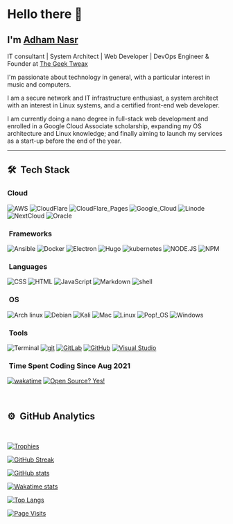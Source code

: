 # Hello there 👋

## I'm [Adham Nasr](https://adhamnasr.dev)

IT consultant | System Architect | Web Developer | DevOps Engineer & Founder at [The Geek Tweax](https://www.thegeektweax.com)

I'm passionate about technology in general, with a particular interest in music and computers.

I am a secure network and IT infrastructure enthusiast, a system architect with an interest in Linux systems, and a certified front-end web developer.

I am currently doing a nano degree in full-stack web development and enrolled in a Google Cloud Associate scholarship, expanding my OS architecture and Linux knowledge; and finally aiming to launch my services as a start-up before the end of the year.

---

## 🛠 &nbsp;Tech Stack

### Cloud

![AWS](https://img.shields.io/badge/Amazon_AWS-FF9900?style=for-the-badge&logo=amazonaws&logoColor=white)
![CloudFlare](https://img.shields.io/badge/Cloudflare-F38020?style=for-the-badge&logo=Cloudflare&logoColor=white)
![CloudFlare_Pages](https://img.shields.io/badge/Cloudflare%20Pages-F38020?style=for-the-badge&logo=Cloudflare%20Pages&logoColor=white)
![Google_Cloud](https://img.shields.io/badge/Google_Cloud-4285F4?style=for-the-badge&logo=google-cloud&logoColor=white)
![Linode](https://img.shields.io/badge/Linode-00A95C?style=for-the-badge&logo=Linode&logoColor=white)
![NextCloud](https://img.shields.io/badge/Nextcloud-0082C9?style=for-the-badge&logo=Nextcloud&logoColor=white)
![Oracle](https://img.shields.io/badge/Oracle-F80000?style=for-the-badge&logo=oracle&logoColor=black)

### &nbsp;Frameworks

![Ansible](https://img.shields.io/badge/Ansible-000000?style=for-the-badge&logo=ansible&logoColor=white)
![Docker](https://img.shields.io/badge/Docker-2CA5E0?style=for-the-badge&logo=docker&logoColor=white)
![Electron](https://img.shields.io/badge/Electron-2B2E3A?style=for-the-badge&logo=electron&logoColor=9FEAF9)
![Hugo](https://img.shields.io/badge/Hugo-FF4088?style=for-the-badge&logo=hugo&logoColor=white)
![kubernetes](https://img.shields.io/badge/kubernetes-326ce5.svg?&style=for-the-badge&logo=kubernetes&logoColor=white)
![NODE.JS](https://img.shields.io/badge/Node.js-339933?style=for-the-badge&logo=nodedotjs&logoColor=white)
![NPM](https://img.shields.io/badge/npm-CB3837?style=for-the-badge&logo=npm&logoColor=white)

### &nbsp;Languages

![CSS](https://img.shields.io/badge/CSS3-1572B6?style=for-the-badge&logo=css3&logoColor=white)
![HTML](https://img.shields.io/badge/HTML5-E34F26?style=for-the-badge&logo=html5&logoColor=white)
![JavaScript](https://img.shields.io/badge/JavaScript-323330?style=for-the-badge&logo=javascript&logoColor=F7DF1E)
![Markdown](https://img.shields.io/badge/Markdown-000000?style=for-the-badge&logo=markdown&logoColor=white)
![shell](https://img.shields.io/badge/Shell_Script-121011?style=for-the-badge&logo=gnu-bash&logoColor=white)

### &nbsp;OS

![Arch linux](https://img.shields.io/badge/Arch_Linux-1793D1?style=for-the-badge&logo=arch-linux&logoColor=white)
![Debian](https://img.shields.io/badge/Debian-A81D33?style=for-the-badge&logo=debian&logoColor=white)
![Kali](https://img.shields.io/badge/Kali_Linux-557C94?style=for-the-badge&logo=kali-linux&logoColor=white)
![Mac](https://img.shields.io/badge/mac%20os-000000?style=for-the-badge&logo=apple&logoColor=white)
![Linux](https://img.shields.io/badge/Linux-FCC624?style=for-the-badge&logo=linux&logoColor=black)
![Pop!_OS](https://img.shields.io/badge/Pop!_OS-48B9C7?style=for-the-badge&logo=Pop!_OS&logoColor=white)
![Windows](https://img.shields.io/badge/Windows-0078D6?style=for-the-badge&logo=windows&logoColor=white)

### &nbsp;Tools

![Terminal](https://badgen.net/badge/icon/terminal?icon=terminal&label)
[![git](https://badgen.net/badge/icon/git?icon=git&label)](https://git-scm.com)
[![GitLab](https://badgen.net/badge/icon/gitlab?icon=gitlab&label)](https://gitlab.com/)
[![GitHub](https://badgen.net/badge/icon/github?icon=github&label)](https://github.com/adhamnasr)
[![Visual Studio](https://badgen.net/badge/icon/visualstudio?icon=visualstudio&label)](https://visualstudio.microsoft.com)

### &nbsp;Time Spent Coding Since Aug 2021

[![wakatime](https://wakatime.com/badge/user/0d128f3e-c83b-4a20-b73c-6a785d898a68.svg)](https://wakatime.com/@0d128f3e-c83b-4a20-b73c-6a785d898a68)&nbsp;[![Open Source? Yes!](https://badgen.net/badge/Open%20Source%20%3F/Yes%21/blue?icon=github)](https://github.com/Naereen/badges/)

&nbsp;

## ⚙️ &nbsp;GitHub Analytics

&nbsp;

[![Trophies](https://github-profile-trophy.vercel.app/?username=AdhamNasr&theme=nord&column=-1)](https://github-profile-trophy.vercel.app)&nbsp;

[![GitHub Streak](https://github-readme-streak-stats.herokuapp.com/?user=AdhamNasr&theme=nord)](https://git.io/streak-stats)&nbsp;

[![GitHub stats](https://github-readme-stats.vercel.app/api?username=AdhamNasr&include_all_commits=true&show_icons=true&theme=nord)](https://github.com/AdhamNasr/github-readme-stats)&nbsp;

[![Wakatime stats](https://github-readme-stats.vercel.app/api/wakatime?username=Adham_Nasr&theme=nord)](https://github.com/AdhamNasr/github-readme-stats)&nbsp;

[![Top Langs](https://github-readme-stats.vercel.app/api/top-langs/?username=AdhamNasr&theme=nord)](https://github.com/AdhamNasr/github-readme-stats)&nbsp;

[![Page Visits](https://visitcount.itsvg.in/api?id=AdhamNasr&label=Profile%20Views&color=12&icon=5&pretty=true)](https://visitcount.itsvg.in)&nbsp;